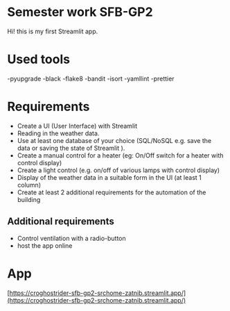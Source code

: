 # Semester work SFB-GP2

Hi! this is my first Streamlit app.

# Used tools

-pyupgrade
-black
-flake8
-bandit
-isort
-yamllint
-prettier

# Requirements

- Create a UI (User Interface) with Streamlit
- Reading in the weather data.
- Use at least one database of your choice (SQL/NoSQL e.g. save the data or saving the state of Streamlit ).
- Create a manual control for a heater (eg: On/Off switch for a heater with control display)
- Create a light control (e.g. on/off of various lamps with control display)
- Display of the weather data in a suitable form in the UI (at least 1 column)
- Create at least 2 additional requirements for the automation of the building

## Additional requirements

- Control ventilation with a radio-button
- host the app online

# App

[https://croghostrider-sfb-gp2-srchome-zatnib.streamlit.app/](https://croghostrider-sfb-gp2-srchome-zatnib.streamlit.app/)
